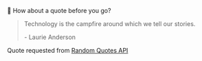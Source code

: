 📣 How about a quote before you go?

> Technology is the campfire around which we tell our stories.
>
> <p>- Laurie Anderson</p>

Quote requested from [Random Quotes API](https://github.com/lukePeavey/quotable)

